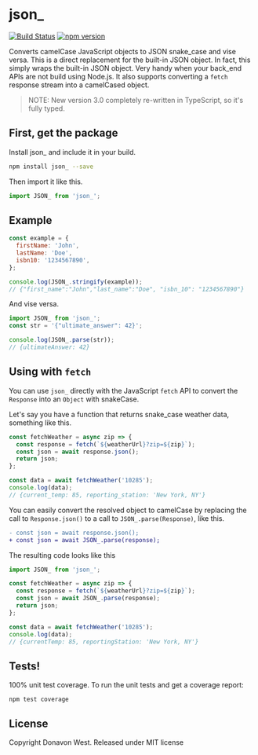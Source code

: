 # json\_

[![Build Status](https://travis-ci.org/donavon/json_.svg?branch=master)](https://travis-ci.org/donavon/json_) [![npm version](https://img.shields.io/npm/v/json_.svg)](https://www.npmjs.com/package/json_)

Converts camelCase JavaScript objects to JSON snake_case and vise versa. This is a direct replacement for the built-in JSON object. In fact, this simply wraps the built-in JSON object. Very handy when your back_end APIs are not build using Node.js.
It also supports converting a `fetch` response stream into a camelCased object.

> NOTE: New version 3.0 completely re-written in TypeScript, so it's fully typed.

## First, get the package

Install json\_ and include it in your build.

```bash
npm install json_ --save
```

Then import it like this.

```js
import JSON_ from 'json_';
```

## Example

```js
const example = {
  firstName: 'John',
  lastName: 'Doe',
  isbn10: '1234567890',
};

console.log(JSON_.stringify(example));
// {"first_name":"John","last_name":"Doe", "isbn_10": "1234567890"}
```

And vise versa.

```js
import JSON_ from 'json_';
const str = '{"ultimate_answer": 42}';

console.log(JSON_.parse(str));
// {ultimateAnswer: 42}
```

## Using with `fetch`

You can use `json_` directly with the JavaScript `fetch` API to convert
the `Response` into an `Object` with snakeCase.

Let's say you have a function that returns snake_case weather data, something like this.

```js
const fetchWeather = async zip => {
  const response = fetch(`${weatherUrl}?zip=${zip}`);
  const json = await response.json();
  return json;
};

const data = await fetchWeather('10285');
console.log(data);
// {current_temp: 85, reporting_station: 'New York, NY'}
```

You can easily convert the resolved object to camelCase by replacing the call to `Response.json()`
to a call to `JSON_.parse(Response)`, like this.

```diff
- const json = await response.json();
+ const json = await JSON_.parse(response);
```

The resulting code looks like this

```js
import JSON_ from 'json_';

const fetchWeather = async zip => {
  const response = fetch(`${weatherUrl}?zip=${zip}`);
  const json = await JSON_.parse(response);
  return json;
};

const data = await fetchWeather('10285');
console.log(data);
// {currentTemp: 85, reportingStation: 'New York, NY'}
```

## Tests!

100% unit test coverage. To run the unit tests and get a coverage report:

```
npm test coverage
```

## License

Copyright Donavon West. Released under MIT license
